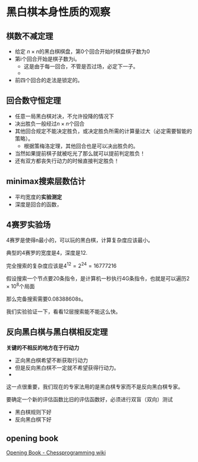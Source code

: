 # 黑白棋本身性质的观察

## 棋数不减定理

- 给定 $n\times n$的黑白棋棋盘，第0个回合开始时棋盘棋子数为0
- 第i个回合开始是棋子数为i。
  - 这是由于每一回合，不管是否过场，必定下一子。
  - 
- 前四个回合的走法是锁定的。

## 回合数守恒定理

- 任意一局黑白棋对决，不允许投降的情况下
- 决出胜负一般经过$n\times n$个回合
- 其他回合规定不能决定胜负，或决定胜负所需的计算量过大（必定需要智能的策略）。
  - 根据策梅洛定理，其他回合也是可以决出胜负的。
- 当然如果提前棋子就被吃光了那么就可以提前判定胜负！
- 还有双方都丧失行动力的时候直接判定胜负！

## minimax搜索层数估计

- 平均宽度的**实验测定**
- 深度是回合的函数，

## 4赛罗实验场

4赛罗是使得n最小的，可以玩的黑白棋，计算复杂度应该最小。

典型的4赛罗的宽度是4，深度是12.

完全搜索的复杂度应该是$4^{12}=2^{24}=16777216$

假设搜索一个节点要20条指令，是计算机一秒执行4G条指令，也就是可以遍历$2\times 10^8$个局面

那么完备搜索需要0.08388608s。

我们实验验证一下，看看12层搜索能不能这么快。

## 反向黑白棋与黑白棋相反定理

**关键的不相反的地方在于行动力**

- 正向黑白棋希望不断获取行动力
- 但是反向黑白棋不一定就不希望获得行动力。
- 

这一点很重要，我们现在的专家法用的是黑白棋专家而不是反向黑白棋专家。

要确定一个新的评估函数比旧的评估函数好，必须进行双盲（双向）测试

- 黑白棋规则下好
- 反向黑白棋下好

## opening book

[Opening Book - Chessprogramming wiki](https://www.chessprogramming.org/Opening_Book)